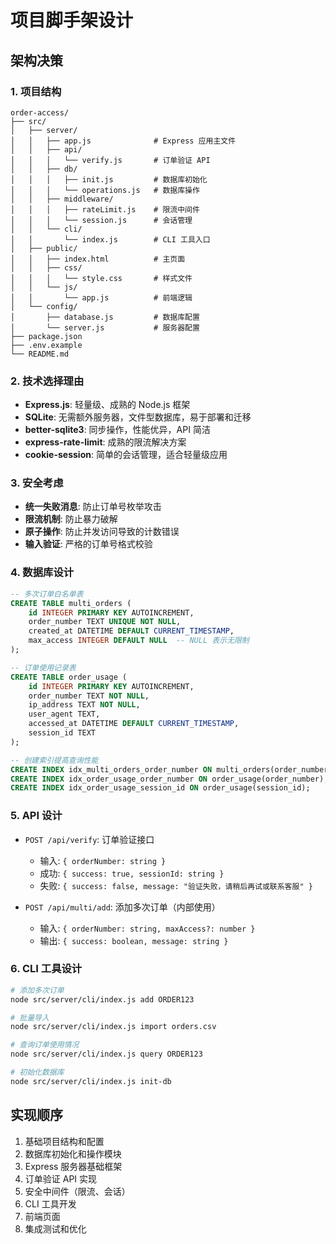 # 项目脚手架设计

## 架构决策

### 1. 项目结构
```
order-access/
├── src/
│   ├── server/
│   │   ├── app.js              # Express 应用主文件
│   │   ├── api/
│   │   │   └── verify.js       # 订单验证 API
│   │   ├── db/
│   │   │   ├── init.js         # 数据库初始化
│   │   │   └── operations.js   # 数据库操作
│   │   ├── middleware/
│   │   │   ├── rateLimit.js    # 限流中间件
│   │   │   └── session.js      # 会话管理
│   │   └── cli/
│   │       └── index.js        # CLI 工具入口
│   ├── public/
│   │   ├── index.html          # 主页面
│   │   ├── css/
│   │   │   └── style.css       # 样式文件
│   │   └── js/
│   │       └── app.js          # 前端逻辑
│   └── config/
│       ├── database.js         # 数据库配置
│       └── server.js           # 服务器配置
├── package.json
├── .env.example
└── README.md
```

### 2. 技术选择理由
- **Express.js**: 轻量级、成熟的 Node.js 框架
- **SQLite**: 无需额外服务器，文件型数据库，易于部署和迁移
- **better-sqlite3**: 同步操作，性能优异，API 简洁
- **express-rate-limit**: 成熟的限流解决方案
- **cookie-session**: 简单的会话管理，适合轻量级应用

### 3. 安全考虑
- **统一失败消息**: 防止订单号枚举攻击
- **限流机制**: 防止暴力破解
- **原子操作**: 防止并发访问导致的计数错误
- **输入验证**: 严格的订单号格式校验

### 4. 数据库设计
```sql
-- 多次订单白名单表
CREATE TABLE multi_orders (
    id INTEGER PRIMARY KEY AUTOINCREMENT,
    order_number TEXT UNIQUE NOT NULL,
    created_at DATETIME DEFAULT CURRENT_TIMESTAMP,
    max_access INTEGER DEFAULT NULL  -- NULL 表示无限制
);

-- 订单使用记录表
CREATE TABLE order_usage (
    id INTEGER PRIMARY KEY AUTOINCREMENT,
    order_number TEXT NOT NULL,
    ip_address TEXT NOT NULL,
    user_agent TEXT,
    accessed_at DATETIME DEFAULT CURRENT_TIMESTAMP,
    session_id TEXT
);

-- 创建索引提高查询性能
CREATE INDEX idx_multi_orders_order_number ON multi_orders(order_number);
CREATE INDEX idx_order_usage_order_number ON order_usage(order_number);
CREATE INDEX idx_order_usage_session_id ON order_usage(session_id);
```

### 5. API 设计
- `POST /api/verify`: 订单验证接口
  - 输入: `{ orderNumber: string }`
  - 成功: `{ success: true, sessionId: string }`
  - 失败: `{ success: false, message: "验证失败，请稍后再试或联系客服" }`

- `POST /api/multi/add`: 添加多次订单（内部使用）
  - 输入: `{ orderNumber: string, maxAccess?: number }`
  - 输出: `{ success: boolean, message: string }`

### 6. CLI 工具设计
```bash
# 添加多次订单
node src/server/cli/index.js add ORDER123

# 批量导入
node src/server/cli/index.js import orders.csv

# 查询订单使用情况
node src/server/cli/index.js query ORDER123

# 初始化数据库
node src/server/cli/index.js init-db
```

## 实现顺序
1. 基础项目结构和配置
2. 数据库初始化和操作模块
3. Express 服务器基础框架
4. 订单验证 API 实现
5. 安全中间件（限流、会话）
6. CLI 工具开发
7. 前端页面
8. 集成测试和优化